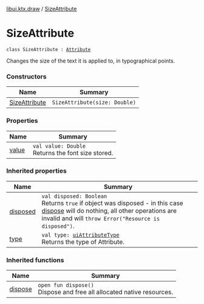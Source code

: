 [libui.ktx.draw](../README.md) / [SizeAttribute](README.md)

# SizeAttribute

`class SizeAttribute : `[`Attribute`](../-attribute/README.md)

Changes the size of the text it is applied to, in typographical points.

### Constructors

| Name | Summary |
|---|---|
| [SizeAttribute](-size-attribute.md) | `SizeAttribute(size: Double)` |

### Properties

| Name | Summary |
|---|---|
| [value](value.md) | `val value: Double`<br>Returns the font size stored. |

### Inherited properties

| Name | Summary |
|---|---|
| [disposed](../../libui.ktx/-disposable/disposed.md) | `val disposed: Boolean`<br>Returns `true` if object was disposed - in this case [dispose](../../libui.ktx/-disposable/dispose.md) will do nothing, all other operations are invalid and will `throw Error("Resource is disposed")`. |
| [type](../-attribute/type.md) | `val type: `[`uiAttributeType`](../../libui/ui-attribute-type.md)<br>Returns the type of Attribute. |

### Inherited functions

| Name | Summary |
|---|---|
| [dispose](../../libui.ktx/-disposable/dispose.md) | `open fun dispose()`<br>Dispose and free all allocated native resources. |
